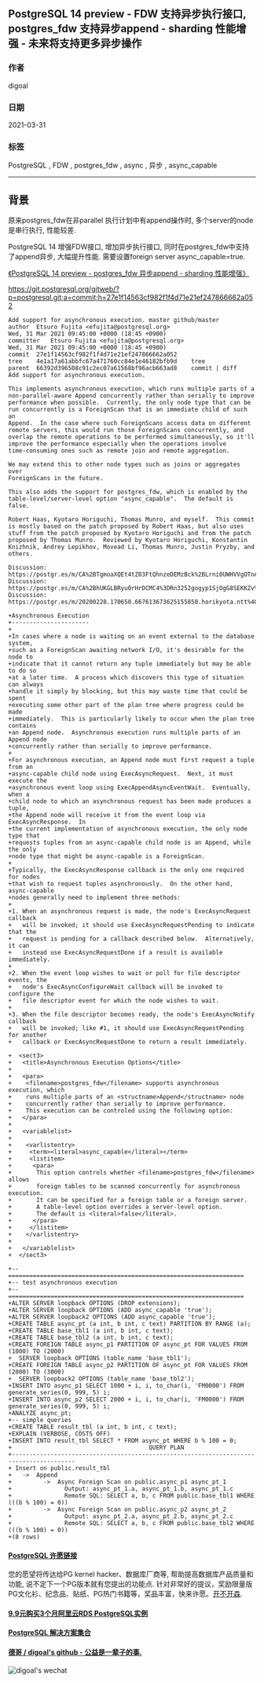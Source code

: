 ## PostgreSQL 14 preview - FDW 支持异步执行接口, postgres_fdw 支持异步append - sharding 性能增强 - 未来将支持更多异步操作  
  
### 作者  
digoal  
  
### 日期  
2021-03-31  
  
### 标签  
PostgreSQL , FDW , postgres_fdw , async , 异步 , async_capable  
  
----  
  
## 背景  
原来postgres_fdw在非parallel 执行计划中有append操作时, 多个server的node是串行执行, 性能较差.  
  
PostgreSQL 14 增强FDW接口, 增加异步执行接口, 同时在postgres_fdw中支持了append异步, 大幅提升性能. 需要设置foreign server async_capable=true.      
  
[《PostgreSQL 14 preview - postgres_fdw 异步append - sharding 性能增强》](../202010/20201010_05.md)    
  
https://git.postgresql.org/gitweb/?p=postgresql.git;a=commit;h=27e1f14563cf982f1f4d71e21ef247866662a052  
  
```  
Add support for asynchronous execution. master github/master  
author	Etsuro Fujita <efujita@postgresql.org>	  
Wed, 31 Mar 2021 09:45:00 +0000 (18:45 +0900)  
committer	Etsuro Fujita <efujita@postgresql.org>	  
Wed, 31 Mar 2021 09:45:00 +0000 (18:45 +0900)  
commit	27e1f14563cf982f1f4d71e21ef247866662a052  
tree	4e1a17a61abbfc67a471760cc84e1e46182bfb9d	tree  
parent	66392d396508c91c2ec07a61568bf96acb663ad8	commit | diff  
Add support for asynchronous execution.  
  
This implements asynchronous execution, which runs multiple parts of a  
non-parallel-aware Append concurrently rather than serially to improve  
performance when possible.  Currently, the only node type that can be  
run concurrently is a ForeignScan that is an immediate child of such an  
Append.  In the case where such ForeignScans access data on different  
remote servers, this would run those ForeignScans concurrently, and  
overlap the remote operations to be performed simultaneously, so it'll  
improve the performance especially when the operations involve  
time-consuming ones such as remote join and remote aggregation.  
  
We may extend this to other node types such as joins or aggregates over  
ForeignScans in the future.  
  
This also adds the support for postgres_fdw, which is enabled by the  
table-level/server-level option "async_capable".  The default is false.  
  
Robert Haas, Kyotaro Horiguchi, Thomas Munro, and myself.  This commit  
is mostly based on the patch proposed by Robert Haas, but also uses  
stuff from the patch proposed by Kyotaro Horiguchi and from the patch  
proposed by Thomas Munro.  Reviewed by Kyotaro Horiguchi, Konstantin  
Knizhnik, Andrey Lepikhov, Movead Li, Thomas Munro, Justin Pryzby, and  
others.  
  
Discussion: https://postgr.es/m/CA%2BTgmoaXQEt4tZ03FtQhnzeDEMzBck%2BLrni0UWHVVgOTnA6C1w%40mail.gmail.com  
Discussion: https://postgr.es/m/CA%2BhUKGLBRyu0rHrDCMC4%3DRn3252gogyp1SjOgG8SEKKZv%3DFwfQ%40mail.gmail.com  
Discussion: https://postgr.es/m/20200228.170650.667613673625155850.horikyota.ntt%40gmail.com  
```  
  
```  
+Asynchronous Execution  
+----------------------  
+  
+In cases where a node is waiting on an event external to the database system,  
+such as a ForeignScan awaiting network I/O, it's desirable for the node to  
+indicate that it cannot return any tuple immediately but may be able to do so  
+at a later time.  A process which discovers this type of situation can always  
+handle it simply by blocking, but this may waste time that could be spent  
+executing some other part of the plan tree where progress could be made  
+immediately.  This is particularly likely to occur when the plan tree contains  
+an Append node.  Asynchronous execution runs multiple parts of an Append node  
+concurrently rather than serially to improve performance.  
+  
+For asynchronous execution, an Append node must first request a tuple from an  
+async-capable child node using ExecAsyncRequest.  Next, it must execute the  
+asynchronous event loop using ExecAppendAsyncEventWait.  Eventually, when a  
+child node to which an asynchronous request has been made produces a tuple,  
+the Append node will receive it from the event loop via ExecAsyncResponse.  In  
+the current implementation of asynchronous execution, the only node type that  
+requests tuples from an async-capable child node is an Append, while the only  
+node type that might be async-capable is a ForeignScan.  
+  
+Typically, the ExecAsyncResponse callback is the only one required for nodes  
+that wish to request tuples asynchronously.  On the other hand, async-capable  
+nodes generally need to implement three methods:  
+  
+1. When an asynchronous request is made, the node's ExecAsyncRequest callback  
+   will be invoked; it should use ExecAsyncRequestPending to indicate that the  
+   request is pending for a callback described below.  Alternatively, it can  
+   instead use ExecAsyncRequestDone if a result is available immediately.  
+  
+2. When the event loop wishes to wait or poll for file descriptor events, the  
+   node's ExecAsyncConfigureWait callback will be invoked to configure the  
+   file descriptor event for which the node wishes to wait.  
+  
+3. When the file descriptor becomes ready, the node's ExecAsyncNotify callback  
+   will be invoked; like #1, it should use ExecAsyncRequestPending for another  
+   callback or ExecAsyncRequestDone to return a result immediately.  
```  
  
```  
+  <sect3>  
+   <title>Asynchronous Execution Options</title>  
+  
+   <para>  
+    <filename>postgres_fdw</filename> supports asynchronous execution, which  
+    runs multiple parts of an <structname>Append</structname> node  
+    concurrently rather than serially to improve performance.  
+    This execution can be controled using the following option:  
+   </para>  
+  
+   <variablelist>  
+  
+    <varlistentry>  
+     <term><literal>async_capable</literal></term>  
+     <listitem>  
+      <para>  
+       This option controls whether <filename>postgres_fdw</filename> allows  
+       foreign tables to be scanned concurrently for asynchronous execution.  
+       It can be specified for a foreign table or a foreign server.  
+       A table-level option overrides a server-level option.  
+       The default is <literal>false</literal>.  
+      </para>  
+     </listitem>  
+    </varlistentry>  
+  
+   </variablelist>  
+  </sect3>  
```  
  
```  
+-- ===================================================================  
+-- test asynchronous execution  
+-- ===================================================================  
+ALTER SERVER loopback OPTIONS (DROP extensions);  
+ALTER SERVER loopback OPTIONS (ADD async_capable 'true');  
+ALTER SERVER loopback2 OPTIONS (ADD async_capable 'true');  
+CREATE TABLE async_pt (a int, b int, c text) PARTITION BY RANGE (a);  
+CREATE TABLE base_tbl1 (a int, b int, c text);  
+CREATE TABLE base_tbl2 (a int, b int, c text);  
+CREATE FOREIGN TABLE async_p1 PARTITION OF async_pt FOR VALUES FROM (1000) TO (2000)  
+  SERVER loopback OPTIONS (table_name 'base_tbl1');  
+CREATE FOREIGN TABLE async_p2 PARTITION OF async_pt FOR VALUES FROM (2000) TO (3000)  
+  SERVER loopback2 OPTIONS (table_name 'base_tbl2');  
+INSERT INTO async_p1 SELECT 1000 + i, i, to_char(i, 'FM0000') FROM generate_series(0, 999, 5) i;  
+INSERT INTO async_p2 SELECT 2000 + i, i, to_char(i, 'FM0000') FROM generate_series(0, 999, 5) i;  
+ANALYZE async_pt;  
+-- simple queries  
+CREATE TABLE result_tbl (a int, b int, c text);  
+EXPLAIN (VERBOSE, COSTS OFF)  
+INSERT INTO result_tbl SELECT * FROM async_pt WHERE b % 100 = 0;  
+                                       QUERY PLAN                                         
+----------------------------------------------------------------------------------------  
+ Insert on public.result_tbl  
+   ->  Append  
+         ->  Async Foreign Scan on public.async_p1 async_pt_1  
+               Output: async_pt_1.a, async_pt_1.b, async_pt_1.c  
+               Remote SQL: SELECT a, b, c FROM public.base_tbl1 WHERE (((b % 100) = 0))  
+         ->  Async Foreign Scan on public.async_p2 async_pt_2  
+               Output: async_pt_2.a, async_pt_2.b, async_pt_2.c  
+               Remote SQL: SELECT a, b, c FROM public.base_tbl2 WHERE (((b % 100) = 0))  
+(8 rows)  
```  
  
  
#### [PostgreSQL 许愿链接](https://github.com/digoal/blog/issues/76 "269ac3d1c492e938c0191101c7238216")
您的愿望将传达给PG kernel hacker、数据库厂商等, 帮助提高数据库产品质量和功能, 说不定下一个PG版本就有您提出的功能点. 针对非常好的提议，奖励限量版PG文化衫、纪念品、贴纸、PG热门书籍等，奖品丰富，快来许愿。[开不开森](https://github.com/digoal/blog/issues/76 "269ac3d1c492e938c0191101c7238216").  
  
  
#### [9.9元购买3个月阿里云RDS PostgreSQL实例](https://www.aliyun.com/database/postgresqlactivity "57258f76c37864c6e6d23383d05714ea")
  
  
#### [PostgreSQL 解决方案集合](https://yq.aliyun.com/topic/118 "40cff096e9ed7122c512b35d8561d9c8")
  
  
#### [德哥 / digoal's github - 公益是一辈子的事.](https://github.com/digoal/blog/blob/master/README.md "22709685feb7cab07d30f30387f0a9ae")
  
  
![digoal's wechat](../pic/digoal_weixin.jpg "f7ad92eeba24523fd47a6e1a0e691b59")
  
